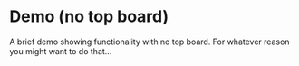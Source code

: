 # Demo (no top board)

A brief demo showing functionality with no top board.
For whatever reason you might want to do that...
